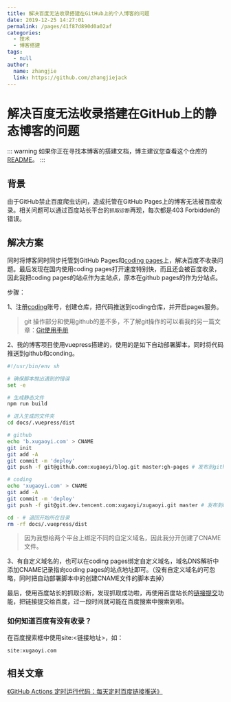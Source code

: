 ```yaml
---
title: 解决百度无法收录搭建在GitHub上的个人博客的问题
date: 2019-12-25 14:27:01
permalink: /pages/41f87d890d0a02af
categories: 
  - 技术
  - 博客搭建
tags: 
  - null
author: 
  name: zhangjie
  link: https://github.com/zhangjiejack
---
```

# 解决百度无法收录搭建在GitHub上的静态博客的问题

::: warning
如果你正在寻找本博客的搭建文档，博主建议您查看这个仓库的[README](https://github.com/zhangjiejack/vuepress-theme-vdoing)。
:::

## 背景

由于GitHub禁止百度爬虫访问，造成托管在GitHub Pages上的博客无法被百度收录。相关问题可以通过百度站长平台的`抓取诊断`再现，每次都是403 Forbidden的错误。

<!-- more -->

## 解决方案

同时将博客同时同步托管到GitHub Pages和[coding pages](https://dev.tencent.com/)上，解决百度不收录问题。最后发现在国内使用coding pages打开速度特别快，而且还会被百度收录，因此我把coding pages的站点作为主站点，原本在github pages的作为分站点。



步骤：

1、注册[coding](https://dev.tencent.com/)账号，创建仓库，把代码推送到coding仓库，并开启pages服务。

> git 操作部分和使用github的差不多，不了解git操作的可以看我的另一篇文章：[Git使用手册](https://xugaoyi.com/pages/9a7ee40fc232253e/)

2、我的博客项目使用vuepress搭建的，使用的是如下自动部署脚本，同时将代码推送到github和conding。

```sh
#!/usr/bin/env sh

# 确保脚本抛出遇到的错误
set -e

# 生成静态文件
npm run build

# 进入生成的文件夹
cd docs/.vuepress/dist

# github
echo 'b.xugaoyi.com' > CNAME
git init
git add -A
git commit -m 'deploy'
git push -f git@github.com:xugaoyi/blog.git master:gh-pages # 发布到github

# coding
echo 'xugaoyi.com' > CNAME
git add -A
git commit -m 'deploy'
git push -f git@git.dev.tencent.com:xugaoyi/xugaoyi.git master # 发布到coding

cd - # 退回开始所在目录
rm -rf docs/.vuepress/dist
```

> 因为我想给两个平台上绑定不同的自定义域名，因此我分开创建了CNAME文件。

3、有自定义域名的，也可以在coding pages绑定自定义域名，域名DNS解析中添加CNAME记录指向coding pages的站点地址即可。（没有自定义域名的可忽略，同时把自动部署脚本中的创建CNAME文件的脚本去掉）



最后，使用百度站长的抓取诊断，发现抓取成功啦，再使用百度站长的[链接提交](https://ziyuan.baidu.com/linksubmit/index)功能，把链接提交给百度，过一段时间就可能在百度搜索中搜索到啦。



### 如何知道百度有没有收录？

在百度搜索框中使用site:<链接地址\>，如：

```
site:xugaoyi.com
```



## 相关文章

[《GitHub Actions 定时运行代码：每天定时百度链接推送》](https://xugaoyi.com/pages/f44d2f9ad04ab8d3/)

